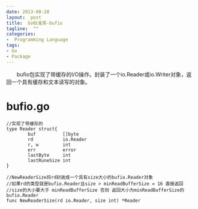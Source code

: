 ```yaml
---
date: 2013-08-28
layout:  post
title:  Go标准库-bufio
tagline:  ""
categories:
-  Programming Language
tags:
- Go
- Package
---
```


&emsp;&emsp;bufio包实现了带缓存的I/O操作。封装了一个io.Reader或io.Writer对象，返回一个具有缓存和文本读写的对象。

bufio.go
===
    
    //实现了带缓存的
    type Reader struct{
        	buf          []byte
        	rd           io.Reader
        	r, w         int
        	err          error
        	lastByte     int
        	lastRuneSize int
    }
  
    //NewReaderSize将rd封装成一个具有size大小的bufio.Reader对象
    //如果rd的类型就是bufio.Reader且size > minReadBufferSize = 16 直接返回
    //size的大小要大于 minReadBufferSize 否则 返回大小为minReadBufferSize的bufio.Reader
    func NewReaderSize(rd io.Reader, size int) *Reader

    
